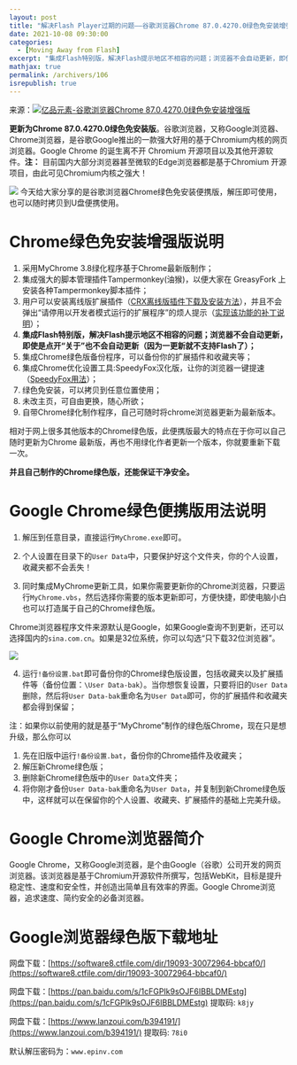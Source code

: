 ```yaml
---
layout: post
title: "解决Flash Player过期的问题——谷歌浏览器Chrome 87.0.4270.0绿色免安装增强版"
date: 2021-10-08 09:30:00
categories: 
  - [Moving Away from Flash]
excerpt: "集成Flash特别版，解决Flash提示地区不相容的问题；浏览器不会自动更新，即使是点开“关于”也不会自动更新（因为一更新就不支持Flash了）"
mathjax: true
permalink: /archivers/106
isrepublish: true
---
```


来源：[![亿品元素-谷歌浏览器Chrome 87.0.4270.0绿色免安装增强版](https://img.shields.io/badge/亿品元素-谷歌浏览器Chrome%2087.0.4270.0绿色免安装增强版-brightgreen)](http://www.epinv.com/post/7888.html)

**更新为Chrome 87.0.4270.0绿色免安装版**。谷歌浏览器，又称Google浏览器、Chrome浏览器，是谷歌Google推出的一款强大好用的基于Chromium内核的网页浏览器。Google Chrome 的诞生离不开 Chromium 开源项目以及其他开源软件。**注：** 目前国内大部分浏览器甚至微软的Edge浏览器都是基于Chromium 开源项目，由此可见Chromium内核之强大！

![](https://pic1.xuehuaimg-x.com/proxy/https://img-blog.csdnimg.cn/img_convert/cadedaf9e4f853827de40ab45f89181f.png)
今天给大家分享的是谷歌浏览器Chrome绿色免安装便携版，解压即可使用，也可以随时拷贝到U盘便携使用。

# Chrome绿色免安装增强版说明
1. 采用MyChrome 3.8绿化程序基于Chrome最新版制作；
2. 集成强大的脚本管理插件Tampermonkey(油猴)，以便大家在 GreasyFork 上安装各种Tampermonkey脚本插件；
3. 用户可以安装离线版扩展插件（[CRX离线版插件下载及安装方法](http://www.epinv.com/post/10002.html)），并且不会弹出“请停用以开发者模式运行的扩展程序”的烦人提示（[实现该功能的补丁说明](http://www.epinv.com/post/12721.html)）；
4. **集成Flash特别版，解决Flash提示地区不相容的问题；浏览器不会自动更新，即使是点开“关于”也不会自动更新（因为一更新就不支持Flash了）；**
5. 集成Chrome绿色版备份程序，可以备份你的扩展插件和收藏夹等；
6. 集成Chrome优化设置工具:SpeedyFox汉化版，让你的浏览器一键提速（[SpeedyFox用法](http://www.epinv.com/post/13186.html)）；
7. 绿色免安装，可以拷贝到任意位置使用；
8. 未改主页，可自由更换，随心所欲；
9. 自带Chrome绿化制作程序，自己可随时将chrome浏览器更新为最新版本。
 
相对于网上很多其他版本的Chrome绿色版，此便携版最大的特点在于你可以自己随时更新为Chrome 最新版，再也不用绿化作者更新一个版本，你就要重新下载一次。

**并且自己制作的Chrome绿色版，还能保证干净安全。**

# Google Chrome绿色便携版用法说明

1. 解压到任意目录，直接运行```MyChrome.exe```即可。

2. 个人设置在目录下的```User Data```中，只要保护好这个文件夹，你的个人设置，收藏夹都不会丢失！

3. 同时集成MyChrome更新工具，如果你需要更新你的Chrome浏览器，只要运行```MyChrome.vbs```，然后选择你需要的版本更新即可，方便快捷，即使电脑小白也可以打造属于自己的Chrome绿色版。

Chrome浏览器程序文件来源默认是Google，如果Google查询不到更新，还可以选择国内的```sina.com.cn```。如果是32位系统，你可以勾选“只下载32位浏览器”。

![](https://pic1.xuehuaimg-x.com/proxy/https://img-blog.csdnimg.cn/08ce8dd562334fc8bc2086413b4ae430.png)

4. 运行```!备份设置.bat```即可备份你的Chrome绿色版设置，包括收藏夹以及扩展插件等（备份位置：```\User Data-bak```）。当你想恢复设置，只要将旧的```User Data```删除，然后将```User Data-bak```重命名为```User Data```即可，你的扩展插件和收藏夹都会得到保留；

注：如果你以前使用的就是基于“MyChrome”制作的绿色版Chrome，现在只是想升级，那么你可以

1. 先在旧版中运行```!备份设置.bat```，备份你的Chrome插件及收藏夹；
2. 解压新Chrome绿色版；
3. 删除新Chrome绿色版中的```User Data```文件夹；
4. 将你刚才备份```User Data-bak```重命名为```User Data```，并复制到新Chrome绿色版中，这样就可以在保留你的个人设置、收藏夹、扩展插件的基础上完美升级。

# Google Chrome浏览器简介
Google Chrome，又称Google浏览器，是个由Google（谷歌）公司开发的网页浏览器。该浏览器是基于Chromium开源软件所撰写，包括WebKit，目标是提升稳定性、速度和安全性，并创造出简单且有效率的界面。Google Chrome浏览器，追求速度、简约安全的必备浏览器。

# Google浏览器绿色版下载地址
网盘下载：[https://software8.ctfile.com/dir/19093-30072964-bbcaf0/](https://software8.ctfile.com/dir/19093-30072964-bbcaf0/)

网盘下载：[https://pan.baidu.com/s/1cFGPIk9sOJF6IBBLDMEstg](https://pan.baidu.com/s/1cFGPIk9sOJF6IBBLDMEstg)  提取码: ```k8jy```

网盘下载：[https://www.lanzoui.com/b394191/](https://www.lanzoui.com/b394191/) 提取码: ```78i0```

默认解压密码为：```www.epinv.com```